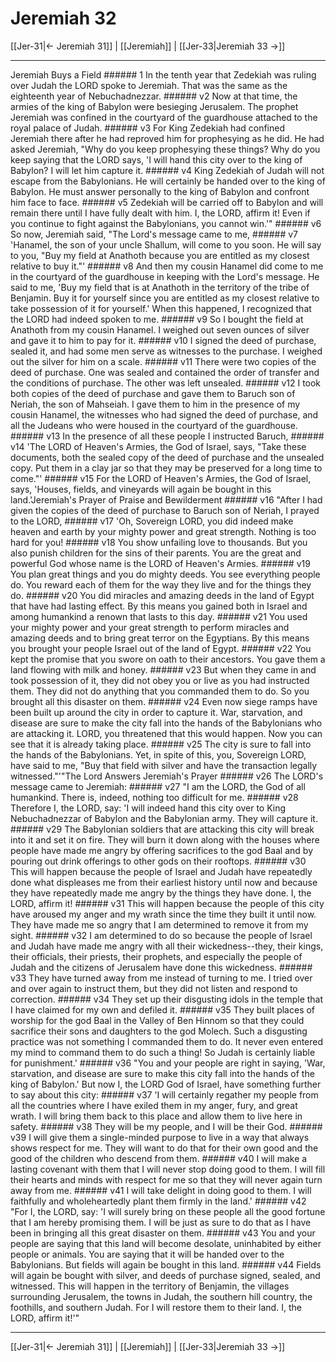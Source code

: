 # Jeremiah 32

[[Jer-31|← Jeremiah 31]] | [[Jeremiah]] | [[Jer-33|Jeremiah 33 →]]
***

Jeremiah Buys a Field ###### 1 In the tenth year that Zedekiah was ruling over Judah the LORD spoke to Jeremiah. That was the same as the eighteenth year of Nebuchadnezzar. ###### v2 Now at that time, the armies of the king of Babylon were besieging Jerusalem. The prophet Jeremiah was confined in the courtyard of the guardhouse attached to the royal palace of Judah. ###### v3 For King Zedekiah had confined Jeremiah there after he had reproved him for prophesying as he did. He had asked Jeremiah, "Why do you keep prophesying these things? Why do you keep saying that the LORD says, 'I will hand this city over to the king of Babylon? I will let him capture it. ###### v4 King Zedekiah of Judah will not escape from the Babylonians. He will certainly be handed over to the king of Babylon. He must answer personally to the king of Babylon and confront him face to face. ###### v5 Zedekiah will be carried off to Babylon and will remain there until I have fully dealt with him. I, the LORD, affirm it! Even if you continue to fight against the Babylonians, you cannot win.'" ###### v6 So now, Jeremiah said, "The Lord's message came to me, ###### v7 'Hanamel, the son of your uncle Shallum, will come to you soon. He will say to you, "Buy my field at Anathoth because you are entitled as my closest relative to buy it."' ###### v8 And then my cousin Hanamel did come to me in the courtyard of the guardhouse in keeping with the Lord's message. He said to me, 'Buy my field that is at Anathoth in the territory of the tribe of Benjamin. Buy it for yourself since you are entitled as my closest relative to take possession of it for yourself.' When this happened, I recognized that the LORD had indeed spoken to me. ###### v9 So I bought the field at Anathoth from my cousin Hanamel. I weighed out seven ounces of silver and gave it to him to pay for it. ###### v10 I signed the deed of purchase, sealed it, and had some men serve as witnesses to the purchase. I weighed out the silver for him on a scale. ###### v11 There were two copies of the deed of purchase. One was sealed and contained the order of transfer and the conditions of purchase. The other was left unsealed. ###### v12 I took both copies of the deed of purchase and gave them to Baruch son of Neriah, the son of Mahseiah. I gave them to him in the presence of my cousin Hanamel, the witnesses who had signed the deed of purchase, and all the Judeans who were housed in the courtyard of the guardhouse. ###### v13 In the presence of all these people I instructed Baruch, ###### v14 'The LORD of Heaven's Armies, the God of Israel, says, "Take these documents, both the sealed copy of the deed of purchase and the unsealed copy. Put them in a clay jar so that they may be preserved for a long time to come."' ###### v15 For the LORD of Heaven's Armies, the God of Israel, says, 'Houses, fields, and vineyards will again be bought in this land.'Jeremiah's Prayer of Praise and Bewilderment ###### v16 "After I had given the copies of the deed of purchase to Baruch son of Neriah, I prayed to the LORD, ###### v17 'Oh, Sovereign LORD, you did indeed make heaven and earth by your mighty power and great strength. Nothing is too hard for you! ###### v18 You show unfailing love to thousands. But you also punish children for the sins of their parents. You are the great and powerful God whose name is the LORD of Heaven's Armies. ###### v19 You plan great things and you do mighty deeds. You see everything people do. You reward each of them for the way they live and for the things they do. ###### v20 You did miracles and amazing deeds in the land of Egypt that have had lasting effect. By this means you gained both in Israel and among humankind a renown that lasts to this day. ###### v21 You used your mighty power and your great strength to perform miracles and amazing deeds and to bring great terror on the Egyptians. By this means you brought your people Israel out of the land of Egypt. ###### v22 You kept the promise that you swore on oath to their ancestors. You gave them a land flowing with milk and honey. ###### v23 But when they came in and took possession of it, they did not obey you or live as you had instructed them. They did not do anything that you commanded them to do. So you brought all this disaster on them. ###### v24 Even now siege ramps have been built up around the city in order to capture it. War, starvation, and disease are sure to make the city fall into the hands of the Babylonians who are attacking it. LORD, you threatened that this would happen. Now you can see that it is already taking place. ###### v25 The city is sure to fall into the hands of the Babylonians. Yet, in spite of this, you, Sovereign LORD, have said to me, "Buy that field with silver and have the transaction legally witnessed."'"The Lord Answers Jeremiah's Prayer ###### v26 The LORD's message came to Jeremiah: ###### v27 "I am the LORD, the God of all humankind. There is, indeed, nothing too difficult for me. ###### v28 Therefore I, the LORD, say: 'I will indeed hand this city over to King Nebuchadnezzar of Babylon and the Babylonian army. They will capture it. ###### v29 The Babylonian soldiers that are attacking this city will break into it and set it on fire. They will burn it down along with the houses where people have made me angry by offering sacrifices to the god Baal and by pouring out drink offerings to other gods on their rooftops. ###### v30 This will happen because the people of Israel and Judah have repeatedly done what displeases me from their earliest history until now and because they have repeatedly made me angry by the things they have done. I, the LORD, affirm it! ###### v31 This will happen because the people of this city have aroused my anger and my wrath since the time they built it until now. They have made me so angry that I am determined to remove it from my sight. ###### v32 I am determined to do so because the people of Israel and Judah have made me angry with all their wickedness--they, their kings, their officials, their priests, their prophets, and especially the people of Judah and the citizens of Jerusalem have done this wickedness. ###### v33 They have turned away from me instead of turning to me. I tried over and over again to instruct them, but they did not listen and respond to correction. ###### v34 They set up their disgusting idols in the temple that I have claimed for my own and defiled it. ###### v35 They built places of worship for the god Baal in the Valley of Ben Hinnom so that they could sacrifice their sons and daughters to the god Molech. Such a disgusting practice was not something I commanded them to do. It never even entered my mind to command them to do such a thing! So Judah is certainly liable for punishment.' ###### v36 "You and your people are right in saying, 'War, starvation, and disease are sure to make this city fall into the hands of the king of Babylon.' But now I, the LORD God of Israel, have something further to say about this city: ###### v37 'I will certainly regather my people from all the countries where I have exiled them in my anger, fury, and great wrath. I will bring them back to this place and allow them to live here in safety. ###### v38 They will be my people, and I will be their God. ###### v39 I will give them a single-minded purpose to live in a way that always shows respect for me. They will want to do that for their own good and the good of the children who descend from them. ###### v40 I will make a lasting covenant with them that I will never stop doing good to them. I will fill their hearts and minds with respect for me so that they will never again turn away from me. ###### v41 I will take delight in doing good to them. I will faithfully and wholeheartedly plant them firmly in the land.' ###### v42 "For I, the LORD, say: 'I will surely bring on these people all the good fortune that I am hereby promising them. I will be just as sure to do that as I have been in bringing all this great disaster on them. ###### v43 You and your people are saying that this land will become desolate, uninhabited by either people or animals. You are saying that it will be handed over to the Babylonians. But fields will again be bought in this land. ###### v44 Fields will again be bought with silver, and deeds of purchase signed, sealed, and witnessed. This will happen in the territory of Benjamin, the villages surrounding Jerusalem, the towns in Judah, the southern hill country, the foothills, and southern Judah. For I will restore them to their land. I, the LORD, affirm it!'"

***
[[Jer-31|← Jeremiah 31]] | [[Jeremiah]] | [[Jer-33|Jeremiah 33 →]]
